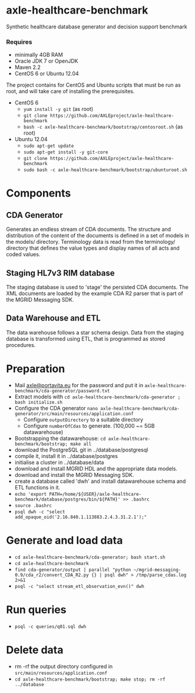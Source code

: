 # axle-healthcare-benchmark #

Synthetic healthcare database generator and decision support benchmark

### Requires ###
* minimally 4GB RAM
* Oracle JDK 7 or OpenJDK
* Maven 2.2
* CentOS 6 or Ubuntu 12.04

The project contains for CentOS and Ubuntu scripts that must be run as root,
and will take care of installing the prerequisites.

* CentOS 6
  * `yum install -y git` (as root)
  * `git clone https://github.com/AXLEproject/axle-healthcare-benchmark`
  * `bash -c axle-healthcare-benchmark/bootstrap/centosroot.sh` (as root)
* Ubuntu 12.04
  * `sudo apt-get update`
  * `sudo apt-get install -y git-core`
  * `git clone https://github.com/AXLEproject/axle-healthcare-benchmark`
  * `sudo bash -c axle-healthcare-benchmark/bootstrap/ubunturoot.sh`

# Components #

## CDA Generator ##

Generates an endless stream of CDA documents.  The structure and distribution
of the content of the documents is defined in a set of models in the models/
directory.  Terminology data is read from the terminology/ directory that
defines the value types and display names of all acts and coded values.

## Staging HL7v3 RIM database ##

The staging database is used to 'stage' the persisted CDA documents.  The XML
documents are loaded by the example CDA R2 parser that is part of the MGRID
Messaging SDK.

## Data Warehouse and ETL ##

The data warehouse follows a star schema design.  Data from the staging
database is transformed using ETL, that is programmed as stored procedures.

# Preparation #

* Mail axle@portavita.eu for the password and put it in
  `axle-healthcare-benchmark/cda-generator/password.txt`
* Extract models with `cd axle-healthcare-benchmark/cda-generator ; bash initialize.sh`
* Configure the CDA generator
  `nano axle-healthcare-benchmark/cda-generator/src/main/resources/application.conf`
  * Configure `outputDirectory` to a suitable directory
  * Configure `numberOfCdas` to generate. (100,000 ~= 5GB datawarehouse)
* Bootstrapping the datawarehouse:
 `cd axle-healthcare-benchmark/bootstrap; make all`
 * download the PostgreSQL git in ../database/postgresql
 * compile it, install it in ../database/postgres
 * initialise a cluster in ../database/data
 * download and install MGRID HDL and the appropriate data models.
 * download and install the MGRID Messaging SDK.
 * create a database called 'dwh' and install datawarehouse schema
   and ETL functions in it.
* `echo 'export PATH=/home/${USER}/axle-healthcare-benchmark/database/postgres/bin/${PATH}' >> .bashrc`
* `source .bashrc`
* `psql dwh -c "select add_opaque_oid('2.16.840.1.113883.2.4.3.31.2.1');"`

# Generate and load data #
* `cd axle-healthcare-benchmark/cda-generator; bash start.sh`
* `cd axle-healthcare-benchmark`
* `find cda-generator/output | parallel "python ~/mgrid-messaging-0.9/cda_r2/convert_CDA_R2.py {} | psql dwh" > /tmp/parse_cdas.log 2>&1`
* `psql -c "select stream_etl_observation_evn()" dwh`

# Run queries #
* `psql -c queries/q01.sql dwh`

# Delete data #
* rm -rf the output directory configured in `src/main/resources/application.conf`
* `cd axle-healthcare-benchmark/bootstrap; make stop; rm -rf ../database`
